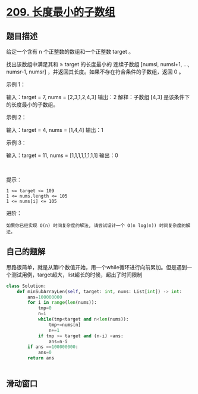# [209. 长度最小的子数组](https://leetcode.cn/problems/minimum-size-subarray-sum/)

## 题目描述

给定一个含有 n 个正整数的数组和一个正整数 target 。

找出该数组中满足其和 ≥ target 的长度最小的 连续子数组 [numsl, numsl+1, ..., numsr-1, numsr] ，并返回其长度。如果不存在符合条件的子数组，返回 0 。

示例 1：

输入：target = 7, nums = [2,3,1,2,4,3]
		输出：2
		解释：子数组 [4,3] 是该条件下的长度最小的子数组。

示例 2：

输入：target = 4, nums = [1,4,4]
		输出：1

示例 3：

输入：target = 11, nums = [1,1,1,1,1,1,1,1]
		输出：0

​	 

提示：

    1 <= target <= 109
    1 <= nums.length <= 105
    1 <= nums[i] <= 105

 


进阶：

    如果你已经实现 O(n) 时间复杂度的解法, 请尝试设计一个 O(n log(n)) 时间复杂度的解法。

## 自己的题解

思路很简单，就是从第i个数值开始，用一个while循环进行向前累加。但是遇到一个测试用例，target超大，list超长的时候，超出了时间限制              

```python
class Solution:
    def minSubArrayLen(self, target: int, nums: List[int]) -> int:
        ans=100000000
        for i in range(len(nums)):
            tmp=0
            n=i
            while(tmp<target and n<len(nums)):
                tmp+=nums[n]
                n+=1
            if tmp >= target and (n-i) <ans:
                ans=n-i
        if ans ==100000000:
            ans=0
        return ans
            
```

## 滑动窗口

